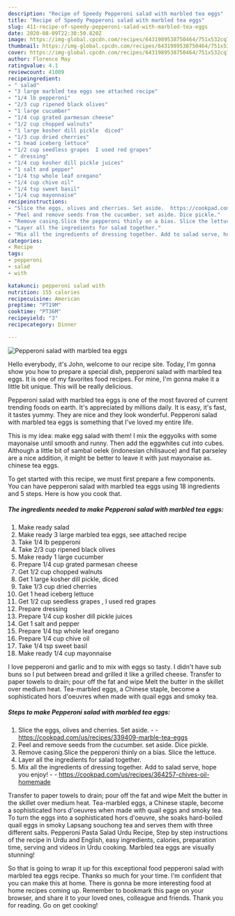 ```yaml
---
description: "Recipe of Speedy Pepperoni salad with marbled tea eggs"
title: "Recipe of Speedy Pepperoni salad with marbled tea eggs"
slug: 411-recipe-of-speedy-pepperoni-salad-with-marbled-tea-eggs
date: 2020-08-09T22:30:50.820Z
image: https://img-global.cpcdn.com/recipes/6431989538750464/751x532cq70/pepperoni-salad-with-marbled-tea-eggs-recipe-main-photo.jpg
thumbnail: https://img-global.cpcdn.com/recipes/6431989538750464/751x532cq70/pepperoni-salad-with-marbled-tea-eggs-recipe-main-photo.jpg
cover: https://img-global.cpcdn.com/recipes/6431989538750464/751x532cq70/pepperoni-salad-with-marbled-tea-eggs-recipe-main-photo.jpg
author: Florence May
ratingvalue: 4.1
reviewcount: 41009
recipeingredient:
- " salad"
- "3 large marbled tea eggs see attached recipe"
- "1/4 lb pepperoni"
- "2/3 cup ripened black olives"
- "1 large cucumber"
- "1/4 cup grated parmesan cheese"
- "1/2 cup chopped walnuts"
- "1 large kosher dill pickle  diced"
- "1/3 cup dried cherries"
- "1 head iceberg lettuce"
- "1/2 cup seedless grapes  I used red grapes"
- " dressing"
- "1/4 cup kosher dill pickle juices"
- "1 salt and pepper"
- "1/4 tsp whole leaf oregano"
- "1/4 cup chive oil"
- "1/4 tsp sweet basil"
- "1/4 cup mayonnaise"
recipeinstructions:
- "Slice the eggs, olives and cherries. Set aside.  https://cookpad.com/us/recipes/339409-marble-tea-eggs"
- "Peel and remove seeds from the cucumber. set aside. Dice pickle."
- "Remove casing.Slice the pepperoni thinly on a bias. Slice the lettuce."
- "Layer all the ingredients for salad together."
- "Mix all the ingredients of dressing together. Add to salad serve, hope you enjoy!  https://cookpad.com/us/recipes/364257-chives-oil-homemade"
categories:
- Recipe
tags:
- pepperoni
- salad
- with

katakunci: pepperoni salad with 
nutrition: 155 calories
recipecuisine: American
preptime: "PT19M"
cooktime: "PT36M"
recipeyield: "3"
recipecategory: Dinner

---
```



![Pepperoni salad with marbled tea eggs](https://img-global.cpcdn.com/recipes/6431989538750464/751x532cq70/pepperoni-salad-with-marbled-tea-eggs-recipe-main-photo.jpg)

Hello everybody, it's John, welcome to our recipe site. Today, I'm gonna show you how to prepare a special dish, pepperoni salad with marbled tea eggs. It is one of my favorites food recipes. For mine, I'm gonna make it a little bit unique. This will be really delicious.

Pepperoni salad with marbled tea eggs is one of the most favored of current trending foods on earth. It's appreciated by millions daily. It is easy, it's fast, it tastes yummy. They are nice and they look wonderful. Pepperoni salad with marbled tea eggs is something that I've loved my entire life.

This is my idea: make egg salad with them! I mix the eggyolks with some mayonaise until smooth and runny. Then add the eggwhites cut into cubes. Although a little bit of sambal oelek (indonesian chilisauce) and flat parseley are a nice addition, it might be better to leave it with just mayonaise as. chinese tea eggs.


To get started with this recipe, we must first prepare a few components. You can have pepperoni salad with marbled tea eggs using 18 ingredients and 5 steps. Here is how you cook that.

<!--inarticleads1-->

##### The ingredients needed to make Pepperoni salad with marbled tea eggs:

1. Make ready  salad
1. Make ready 3 large marbled tea eggs, see attached recipe
1. Take 1/4 lb pepperoni
1. Take 2/3 cup ripened black olives
1. Make ready 1 large cucumber
1. Prepare 1/4 cup grated parmesan cheese
1. Get 1/2 cup chopped walnuts
1. Get 1 large kosher dill pickle,  diced
1. Take 1/3 cup dried cherries
1. Get 1 head iceberg lettuce
1. Get 1/2 cup seedless grapes , I used red grapes
1. Prepare  dressing
1. Prepare 1/4 cup kosher dill pickle juices
1. Get 1 salt and pepper
1. Prepare 1/4 tsp whole leaf oregano
1. Prepare 1/4 cup chive oil
1. Take 1/4 tsp sweet basil
1. Make ready 1/4 cup mayonnaise


I love pepperoni and garlic and to mix with eggs so tasty. I didn&#39;t have sub buns so I put between bread and grilled it like a grilled cheese. Transfer to paper towels to drain; pour off the fat and wipe Melt the butter in the skillet over medium heat. Tea-marbled eggs, a Chinese staple, become a sophisticated hors d&#39;oeuvres when made with quail eggs and smoky tea. 

<!--inarticleads2-->

##### Steps to make Pepperoni salad with marbled tea eggs:

1. Slice the eggs, olives and cherries. Set aside. -  - https://cookpad.com/us/recipes/339409-marble-tea-eggs
1. Peel and remove seeds from the cucumber. set aside. Dice pickle.
1. Remove casing.Slice the pepperoni thinly on a bias. Slice the lettuce.
1. Layer all the ingredients for salad together.
1. Mix all the ingredients of dressing together. Add to salad serve, hope you enjoy! -  - https://cookpad.com/us/recipes/364257-chives-oil-homemade


Transfer to paper towels to drain; pour off the fat and wipe Melt the butter in the skillet over medium heat. Tea-marbled eggs, a Chinese staple, become a sophisticated hors d&#39;oeuvres when made with quail eggs and smoky tea. To turn the eggs into a sophisticated hors d&#39;oeuvre, she soaks hard-boiled quail eggs in smoky Lapsang souchong tea and serves them with three different salts. Pepperoni Pasta Salad Urdu Recipe, Step by step instructions of the recipe in Urdu and English, easy ingredients, calories, preparation time, serving and videos in Urdu cooking. Marbled tea eggs are visually stunning! 

So that is going to wrap it up for this exceptional food pepperoni salad with marbled tea eggs recipe. Thanks so much for your time. I'm confident that you can make this at home. There is gonna be more interesting food at home recipes coming up. Remember to bookmark this page on your browser, and share it to your loved ones, colleague and friends. Thank you for reading. Go on get cooking!
